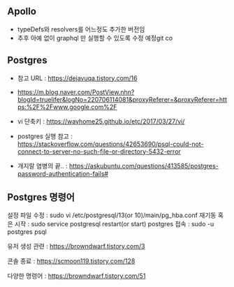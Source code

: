 ## Apollo
- typeDefs와 resolvers를 어느정도 추가한 버전임
- 추후 아예 없이 graphql 만 실행할 수 있도록 수정 예정git co

## Postgres
- 참고 URL : https://dejavuqa.tistory.com/16
- https://m.blog.naver.com/PostView.nhn?blogId=truelifer&logNo=220706114081&proxyReferer=&proxyReferer=https:%2F%2Fwww.google.com%2F

- vi 단축키 : https://wayhome25.github.io/etc/2017/03/27/vi/

- postgres 실행 참고 : https://stackoverflow.com/questions/42653690/psql-could-not-connect-to-server-no-such-file-or-directory-5432-error

- 개지랄 염병의 끝.. : https://askubuntu.com/questions/413585/postgres-password-authentication-fails#

## Postgres 명령어
설정 파일 수정 : sudo vi /etc/postgresql/13(or 10)/main/pg_hba.conf
재기동 혹은 시작 : sudo service postgresql restart(or start)
postgres 접속 : sudo -u postgres psql

유저 생성 관련 : https://browndwarf.tistory.com/3

콘솔 종료 : https://scmoon119.tistory.com/128

다양한 명령어 : https://browndwarf.tistory.com/51